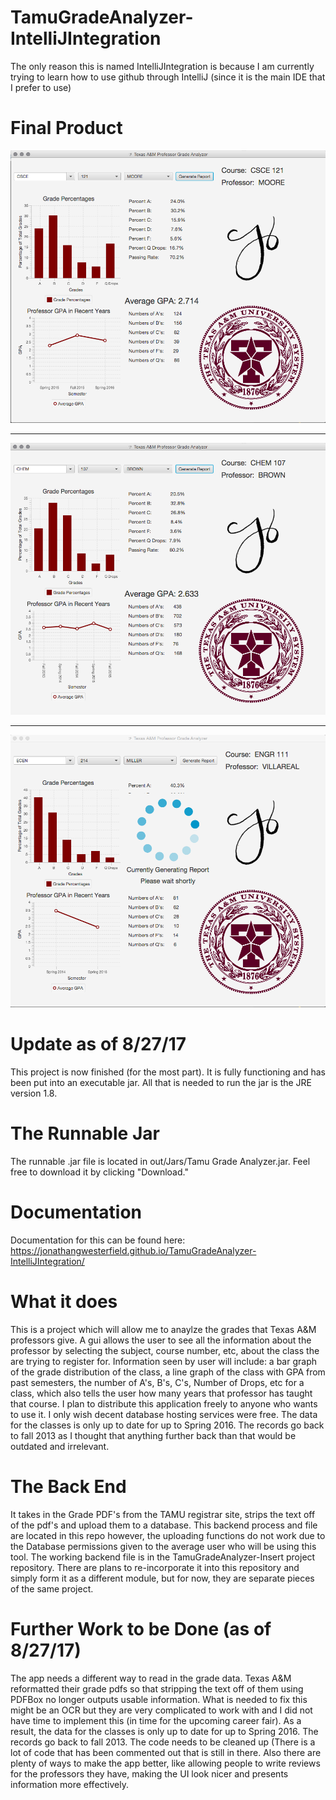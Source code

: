 # TamuGradeAnalyzer-IntelliJIntegration

The only reason this is named IntelliJIntegration is because I am currently trying to learn how to use github through IntelliJ 
(since it is the main IDE that I prefer to use)

# Final Product
![](https://github.com/JonathanGWesterfield/TamuGradeAnalyzer-IntelliJIntegration/blob/master/Demo%20Images/TamuGradeAnalyzerScreenShot1.png)
___
![](https://github.com/JonathanGWesterfield/TamuGradeAnalyzer-IntelliJIntegration/blob/master/Demo%20Images/TamuGradeAnalyzerScreenShot2.png)
___
![](https://github.com/JonathanGWesterfield/TamuGradeAnalyzer-IntelliJIntegration/blob/master/Demo%20Images/TamuGradeAnalyzerScreenShot4.png)


# Update as of 8/27/17
This project is now finished (for the most part). It is fully functioning and has been put into an executable jar. All that is needed to
run the jar is the JRE version 1.8.

# The Runnable Jar
The runnable .jar file is located in out/Jars/Tamu Grade Analyzer.jar. Feel free to download it by clicking "Download."

# Documentation

Documentation for this can be found here:
https://jonathangwesterfield.github.io/TamuGradeAnalyzer-IntelliJIntegration/


# What it does

This is a project which will allow me to anaylze the grades that Texas A&M professors give. A gui
allows the user to see all the information about the professor by selecting the subject, course number, etc, about the class the are trying to register for. Information seen by user will include: a bar graph of the
grade distribution  of the class, a line graph of the class with GPA from past
semesters, the number of A's, B's, C's, Number of Drops, etc for a class, which also tells the user how many years that
professor has taught that course. I plan to distribute this application freely to anyone who wants to use it. I only
wish decent database hosting services were free. The data for the classes is only up to date
for up to Spring 2016. The records go back to fall 2013 as I thought that anything further back than that would be outdated and
irrelevant.

# The Back End

It takes in the Grade PDF's from the TAMU registrar site, strips the text off of the pdf's and upload them to a database.
This backend process and file are located in this repo however, the uploading functions do not work due to the Database
permissions given to the average user who will be using this tool. The working backend file is in the TamuGradeAnalyzer-Insert
project repository. There are plans to re-incorporate it into this repository and simply form it as a different module, but for
now, they are separate pieces of the same project.

# Further Work to be Done (as of 8/27/17)

The app needs a different way to read in the grade data. Texas A&M reformatted their grade pdfs so that stripping the text off of them
using PDFBox no longer outputs usable information. What is needed to fix this might be an OCR but they are very complicated to work with
and I did not have time to implement this (in time for the upcoming career fair). As a result, the data for the classes is only up to date
for up to Spring 2016. The records go back to fall 2013. The code needs to be cleaned up (There is a lot of code that has been commented out
that is still in there. Also there are plenty of ways to make the app better, like allowing people
to write reviews for the professors they have, making the UI look nicer and presents information more effectively.
